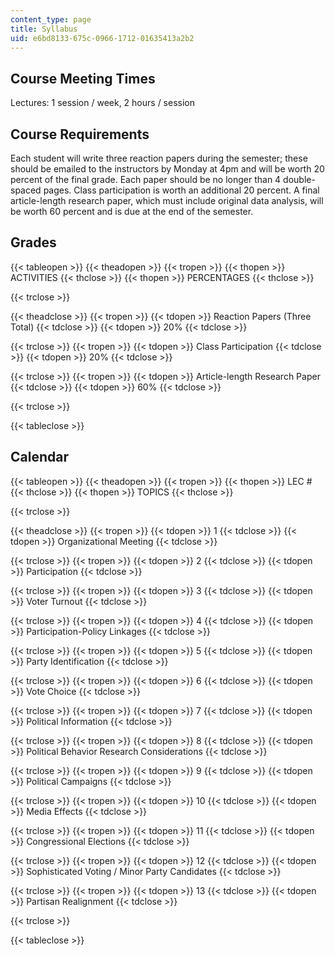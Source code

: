 ```yaml
---
content_type: page
title: Syllabus
uid: e6bd8133-675c-0966-1712-01635413a2b2
---
```


Course Meeting Times
--------------------

Lectures: 1 session / week, 2 hours / session

Course Requirements
-------------------

Each student will write three reaction papers during the semester; these should be emailed to the instructors by Monday at 4pm and will be worth 20 percent of the final grade. Each paper should be no longer than 4 double-spaced pages. Class participation is worth an additional 20 percent. A final article-length research paper, which must include original data analysis, will be worth 60 percent and is due at the end of the semester.

Grades
------

{{< tableopen >}}
{{< theadopen >}}
{{< tropen >}}
{{< thopen >}}
ACTIVITIES
{{< thclose >}}
{{< thopen >}}
PERCENTAGES
{{< thclose >}}

{{< trclose >}}

{{< theadclose >}}
{{< tropen >}}
{{< tdopen >}}
Reaction Papers (Three Total)
{{< tdclose >}}
{{< tdopen >}}
20%
{{< tdclose >}}

{{< trclose >}}
{{< tropen >}}
{{< tdopen >}}
Class Participation
{{< tdclose >}}
{{< tdopen >}}
20%
{{< tdclose >}}

{{< trclose >}}
{{< tropen >}}
{{< tdopen >}}
Article-length Research Paper
{{< tdclose >}}
{{< tdopen >}}
60%
{{< tdclose >}}

{{< trclose >}}

{{< tableclose >}}

  

Calendar
--------

{{< tableopen >}}
{{< theadopen >}}
{{< tropen >}}
{{< thopen >}}
LEC #
{{< thclose >}}
{{< thopen >}}
TOPICS
{{< thclose >}}

{{< trclose >}}

{{< theadclose >}}
{{< tropen >}}
{{< tdopen >}}
1
{{< tdclose >}}
{{< tdopen >}}
Organizational Meeting
{{< tdclose >}}

{{< trclose >}}
{{< tropen >}}
{{< tdopen >}}
2
{{< tdclose >}}
{{< tdopen >}}
Participation
{{< tdclose >}}

{{< trclose >}}
{{< tropen >}}
{{< tdopen >}}
3
{{< tdclose >}}
{{< tdopen >}}
Voter Turnout
{{< tdclose >}}

{{< trclose >}}
{{< tropen >}}
{{< tdopen >}}
4
{{< tdclose >}}
{{< tdopen >}}
Participation-Policy Linkages
{{< tdclose >}}

{{< trclose >}}
{{< tropen >}}
{{< tdopen >}}
5
{{< tdclose >}}
{{< tdopen >}}
Party Identification
{{< tdclose >}}

{{< trclose >}}
{{< tropen >}}
{{< tdopen >}}
6
{{< tdclose >}}
{{< tdopen >}}
Vote Choice
{{< tdclose >}}

{{< trclose >}}
{{< tropen >}}
{{< tdopen >}}
7
{{< tdclose >}}
{{< tdopen >}}
Political Information
{{< tdclose >}}

{{< trclose >}}
{{< tropen >}}
{{< tdopen >}}
8
{{< tdclose >}}
{{< tdopen >}}
Political Behavior Research Considerations
{{< tdclose >}}

{{< trclose >}}
{{< tropen >}}
{{< tdopen >}}
9
{{< tdclose >}}
{{< tdopen >}}
Political Campaigns
{{< tdclose >}}

{{< trclose >}}
{{< tropen >}}
{{< tdopen >}}
10
{{< tdclose >}}
{{< tdopen >}}
Media Effects
{{< tdclose >}}

{{< trclose >}}
{{< tropen >}}
{{< tdopen >}}
11
{{< tdclose >}}
{{< tdopen >}}
Congressional Elections
{{< tdclose >}}

{{< trclose >}}
{{< tropen >}}
{{< tdopen >}}
12
{{< tdclose >}}
{{< tdopen >}}
Sophisticated Voting / Minor Party Candidates
{{< tdclose >}}

{{< trclose >}}
{{< tropen >}}
{{< tdopen >}}
13
{{< tdclose >}}
{{< tdopen >}}
Partisan Realignment
{{< tdclose >}}

{{< trclose >}}

{{< tableclose >}}